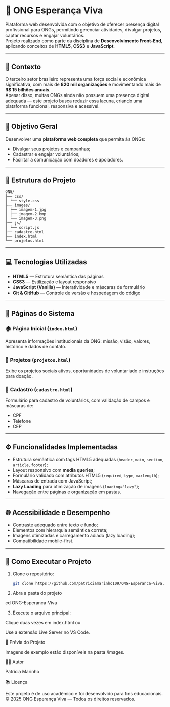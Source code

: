 # 🌱 ONG Esperança Viva

Plataforma web desenvolvida com o objetivo de oferecer presença digital profissional para ONGs, permitindo gerenciar atividades, divulgar projetos, captar recursos e engajar voluntários.  
Projeto realizado como parte da disciplina de **Desenvolvimento Front-End**, aplicando conceitos de **HTML5**, **CSS3** e **JavaScript**.

---

## 📘 Contexto

O terceiro setor brasileiro representa uma força social e econômica significativa, com mais de **820 mil organizações** e movimentando mais de **R$ 15 bilhões anuais**.  
Apesar disso, muitas ONGs ainda não possuem uma presença digital adequada — este projeto busca reduzir essa lacuna, criando uma plataforma funcional, responsiva e acessível.

---

## 🎯 Objetivo Geral

Desenvolver uma **plataforma web completa** que permita às ONGs:
- Divulgar seus projetos e campanhas;
- Cadastrar e engajar voluntários;
- Facilitar a comunicação com doadores e apoiadores.

---

## 🧩 Estrutura do Projeto

```
ONG/
├── css/
│ └── style.css
├── images/
│ ├── imagem-1.jpg
│ ├── imagem-2.bmp
│ └── imagem-3.png
├── js/
│ └── script.js
├── cadastro.html
├── index.html
└── projetos.html

```


---

## 💻 Tecnologias Utilizadas

- **HTML5** — Estrutura semântica das páginas  
- **CSS3** — Estilização e layout responsivo  
- **JavaScript (Vanilla)** — Interatividade e máscaras de formulário  
- **Git & GitHub** — Controle de versão e hospedagem do código  

---

## 📄 Páginas do Sistema

### 🏠 **Página Inicial (`index.html`)**
Apresenta informações institucionais da ONG: missão, visão, valores, histórico e dados de contato.

### 🤝 **Projetos (`projetos.html`)**
Exibe os projetos sociais ativos, oportunidades de voluntariado e instruções para doação.

### 🧾 **Cadastro (`cadastro.html`)**
Formulário para cadastro de voluntários, com validação de campos e máscaras de:
- CPF  
- Telefone  
- CEP  

---

## ⚙️ Funcionalidades Implementadas

- Estrutura semântica com tags HTML5 adequadas (`header`, `main`, `section`, `article`, `footer`);
- Layout responsivo com **media queries**;
- Formulário validado com atributos HTML5 (`required`, `type`, `maxlength`);
- Máscaras de entrada com JavaScript;
- **Lazy Loading** para otimização de imagens (`loading="lazy"`);
- Navegação entre páginas e organização em pastas.

---

## 🌐 Acessibilidade e Desempenho

- Contraste adequado entre texto e fundo;
- Elementos com hierarquia semântica correta;
- Imagens otimizadas e carregamento adiado (lazy loading);
- Compatibilidade mobile-first.

---

## 🚀 Como Executar o Projeto

1. Clone o repositório:
   ```bash
   git clone https://github.com/patriciamarinho109/ONG-Esperanca-Viva.git

2. Abra a pasta do projeto

cd ONG-Esperanca-Viva

3. Execute o arquivo principal:

Clique duas vezes em index.html ou

Use a extensão Live Server no VS Code.

📸 Prévia do Projeto

Imagens de exemplo estão disponíveis na pasta /images.

👩‍💻 Autor

Patrícia Marinho

📚 Licença

Este projeto é de uso acadêmico e foi desenvolvido para fins educacionais.
© 2025 ONG Esperança Viva — Todos os direitos reservados.